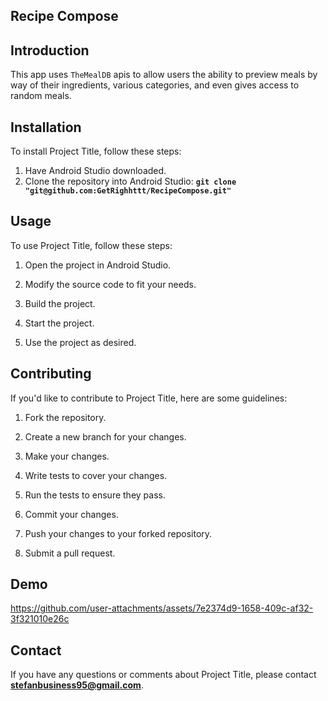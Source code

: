## **Recipe Compose**

## **Introduction**
This app uses `TheMealDB` apis to allow users the ability to preview meals by way of their ingredients, various categories, and even gives access to random meals.

## **Installation**

 

To install Project Title, follow these steps:

 
1. Have Android Studio downloaded.
2. Clone the repository into Android Studio: **`git clone "git@github.com:GetRighhttt/RecipeCompose.git"`**

## **Usage**

To use Project Title, follow these steps:

1. Open the project in Android Studio.

2. Modify the source code to fit your needs.

3. Build the project.

4. Start the project.

5. Use the project as desired.

## **Contributing**

If you'd like to contribute to Project Title, here are some guidelines:
 

1. Fork the repository.

2. Create a new branch for your changes.

3. Make your changes.

4. Write tests to cover your changes.

5. Run the tests to ensure they pass.

6. Commit your changes.

7. Push your changes to your forked repository.

8. Submit a pull request.

## **Demo**

https://github.com/user-attachments/assets/7e2374d9-1658-409c-af32-3f321010e26c

## **Contact**

If you have any questions or comments about Project Title, please contact **stefanbusiness95@gmail.com**.

